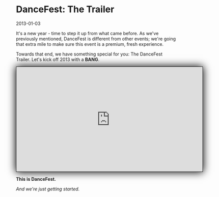 # DanceFest: The Trailer
2013-01-03

It's a new year - time to step it up from what came before.  As we've previously mentioned, DanceFest is different from other events; we're going that extra mile to make sure this event is a premium, fresh experience.

Towards that end, we have something special for you: The DanceFest Trailer.  Let's kick off 2013 with a **BANG**.

<iframe class="video youtube-player" 
style="box-shadow: 0px 0px 25px 1px #000;border: groove black 1px;width: 585px;height: 329px;" src="http://www.youtube.com/embed/wq7ftOZBy0E#t=29s?theme=dark&amp;color=white" frameborder="0" allowfullscreen"=""></iframe>

<br />

**This is DanceFest.**

*And we're just getting started.*